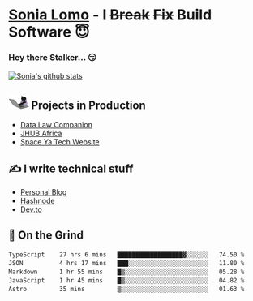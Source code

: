 # [Sonia Lomo](https://sonylomo.github.io/) - I ~~Break~~ ~~Fix~~ Build Software 😇
### Hey there Stalker... 😏 

<a href="https://github.com/sonylomo/github-readme-stats">
  <img align="center" src="https://media.giphy.com/media/lU05nFSW6Y2A/giphy.gif" alt="Sonia's github stats" />
</a>

## <img src="assets/devcat.gif" width="40"> Projects in Production
- [Data Law Companion](https://datalawcompanion.org/)
- [JHUB Africa](https://jhubafrica.com/)
- [Space Ya Tech Website](https://www.spaceyatech.com/)

## ✍️ I write technical stuff
- [Personal Blog](https://sonylomo-github-io.vercel.app/blog)
- [Hashnode](https://sonylomo.hashnode.dev/)
- [Dev.to](https://dev.to/sonylomo)

## 🤡 On the Grind
<!--START_SECTION:waka-->

```txt
TypeScript    27 hrs 6 mins   ██████████████████▓░░░░░░   74.50 %
JSON          4 hrs 17 mins   ███░░░░░░░░░░░░░░░░░░░░░░   11.80 %
Markdown      1 hr 55 mins    █▒░░░░░░░░░░░░░░░░░░░░░░░   05.28 %
JavaScript    1 hr 45 mins    █▒░░░░░░░░░░░░░░░░░░░░░░░   04.82 %
Astro         35 mins         ▒░░░░░░░░░░░░░░░░░░░░░░░░   01.63 %
```

<!--END_SECTION:waka-->
